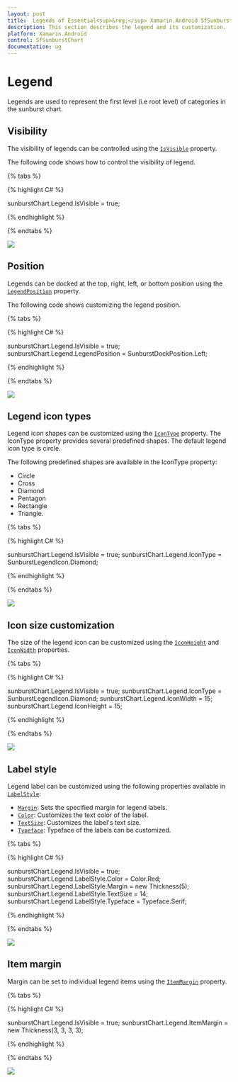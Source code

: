 ```yaml
---
layout: post
title:  Legends of Essential<sup>&reg;</sup> Xamarin.Android SfSunburstChart
description: This section describes the legend and its customization.
platform: Xamarin.Android
control: SfSunburstChart
documentation: ug
---
```


# Legend

Legends are used to represent the first level (i.e root level) of categories in the sunburst chart.

## Visibility

The visibility of legends can be controlled using the [`IsVisible`](https://help.syncfusion.com/cr/xamarin-android/Syncfusion.SfSunburstChart.Android.SunburstChartLegend.html#Syncfusion_SfSunburstChart_Android_SunburstChartLegend_IsVisible) property.

The following code shows how to control the visibility of legend.

{% tabs %} 

{% highlight C# %} 

  sunburstChart.Legend.IsVisible = true;

{% endhighlight %}

{% endtabs %} 

![](Legend_images/Legend.jpg)


## Position

Legends can be docked at the top, right, left, or bottom position using the [`LegendPosition`](https://help.syncfusion.com/cr/xamarin-android/Syncfusion.SfSunburstChart.Android.SunburstChartLegend.html#Syncfusion_SfSunburstChart_Android_SunburstChartLegend_LegendPosition) property.

The following code shows customizing the legend position.

{% tabs %} 

{% highlight C# %} 

  sunburstChart.Legend.IsVisible = true;
  sunburstChart.Legend.LegendPosition = SunburstDockPosition.Left;

{% endhighlight %}

{% endtabs %} 

![](Legend_images/LegendPosition.jpg)


## Legend icon types

Legend icon shapes can be customized using the [`IconType`](https://help.syncfusion.com/cr/xamarin-android/Syncfusion.SfSunburstChart.Android.SunburstChartLegend.html#Syncfusion_SfSunburstChart_Android_SunburstChartLegend_IconType) property. The IconType property provides several predefined shapes. The default legend icon type is circle.

The following predefined shapes are available in the IconType property:

* Circle
* Cross
* Diamond
* Pentagon
* Rectangle
* Triangle.

{% tabs %} 

{% highlight C# %} 

  sunburstChart.Legend.IsVisible = true;
  sunburstChart.Legend.IconType = SunburstLegendIcon.Diamond;

{% endhighlight %}

{% endtabs %} 

![](Legend_images/IconType.jpg)

## Icon size customization

The size of the legend icon can be customized using the [`IconHeight`](https://help.syncfusion.com/cr/xamarin-android/Syncfusion.SfSunburstChart.Android.SunburstChartLegend.html#Syncfusion_SfSunburstChart_Android_SunburstChartLegend_IconHeight) and [`IconWidth`](https://help.syncfusion.com/cr/xamarin-android/Syncfusion.SfSunburstChart.Android.SunburstChartLegend.html#Syncfusion_SfSunburstChart_Android_SunburstChartLegend_IconWidth) properties.

{% tabs %} 

{% highlight C# %} 

  sunburstChart.Legend.IsVisible = true;
  sunburstChart.Legend.IconType = SunburstLegendIcon.Diamond;
  sunburstChart.Legend.IconWidth = 15;
  sunburstChart.Legend.IconHeight = 15;            

{% endhighlight %}

{% endtabs %} 

![](Legend_images/IconSize.jpg)

## Label style

Legend label can be customized using the following properties available in [`LabelStyle`](https://help.syncfusion.com/cr/xamarin-android/Syncfusion.SfSunburstChart.Android.SunburstChartLegend.html#Syncfusion_SfSunburstChart_Android_SunburstChartLegend_LabelStyle):

* [`Margin`](https://help.syncfusion.com/cr/xamarin-android/Syncfusion.SfSunburstChart.Android.SunburstChartLegendLabelStyle.html#Syncfusion_SfSunburstChart_Android_SunburstChartLegendLabelStyle_Margin): Sets the specified margin for legend labels.
* [`Color`](https://help.syncfusion.com/cr/xamarin-android/Syncfusion.SfSunburstChart.Android.SunburstChartLegendLabelStyle.html#Syncfusion_SfSunburstChart_Android_SunburstChartLegendLabelStyle_Color): Customizes the text color of the label.
* [`TextSize`](https://help.syncfusion.com/cr/xamarin-android/Syncfusion.SfSunburstChart.Android.SunburstChartLegendLabelStyle.html#Syncfusion_SfSunburstChart_Android_SunburstChartLegendLabelStyle_TextSize): Customizes the label's text size.
* [`Typeface`](https://help.syncfusion.com/cr/xamarin-android/Syncfusion.SfSunburstChart.Android.SunburstChartLegendLabelStyle.html#Syncfusion_SfSunburstChart_Android_SunburstChartLegendLabelStyle_Typeface): Typeface of the labels can be customized.


{% tabs %} 

{% highlight C# %} 

  sunburstChart.Legend.IsVisible = true;
  sunburstChart.Legend.LabelStyle.Color = Color.Red;
  sunburstChart.Legend.LabelStyle.Margin = new Thickness(5);
  sunburstChart.Legend.LabelStyle.TextSize = 14;
  sunburstChart.Legend.LabelStyle.Typeface = Typeface.Serif;

{% endhighlight %}

{% endtabs %} 

![](Legend_images/LabelStyle.png)


## Item margin

Margin can be set to individual legend items using the [`ItemMargin`](https://help.syncfusion.com/cr/xamarin-android/Syncfusion.SfSunburstChart.Android.SunburstChartLegend.html#Syncfusion_SfSunburstChart_Android_SunburstChartLegend_ItemMargin) property.

{% tabs %} 

{% highlight C# %} 

  sunburstChart.Legend.IsVisible = true;
  sunburstChart.Legend.ItemMargin = new Thickness(3, 3, 3, 3);           

{% endhighlight %}

{% endtabs %} 

![](Legend_images/ItemMargin.png)

